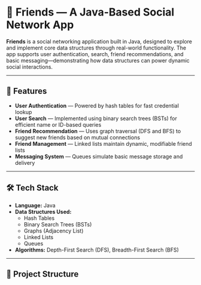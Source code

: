 # 👥 Friends — A Java-Based Social Network App

**Friends** is a social networking application built in Java, designed to explore and implement core data structures through real-world functionality. The app supports user authentication, search, friend recommendations, and basic messaging—demonstrating how data structures can power dynamic social interactions.

---

## 🚀 Features

- **User Authentication** — Powered by hash tables for fast credential lookup
- **User Search** — Implemented using binary search trees (BSTs) for efficient name or ID-based queries
- **Friend Recommendation** — Uses graph traversal (DFS and BFS) to suggest new friends based on mutual connections
- **Friend Management** — Linked lists maintain dynamic, modifiable friend lists
- **Messaging System** — Queues simulate basic message storage and delivery

---

## 🛠️ Tech Stack

- **Language:** Java  
- **Data Structures Used:**
  - Hash Tables
  - Binary Search Trees (BSTs)
  - Graphs (Adjacency List)
  - Linked Lists
  - Queues
- **Algorithms:** Depth-First Search (DFS), Breadth-First Search (BFS)

---

## 📂 Project Structure

